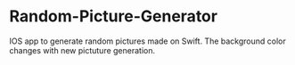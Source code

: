 # Random-Picture-Generator
IOS app to generate random pictures made on Swift.
The background color changes with new pictuture generation.
